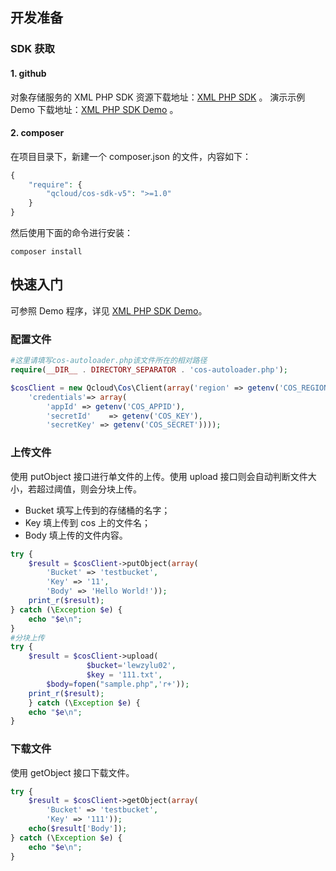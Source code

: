 ## 开发准备
### SDK 获取
#### 1. github
对象存储服务的 XML PHP SDK 资源下载地址：[XML PHP SDK](http://github.com/tencentyun/cos-php-sdk-v5 ) 。
演示示例 Demo 下载地址：[XML PHP SDK Demo](http://github.com/tencentyun/cos-php-sdk-v5/blob/master/sample.php) 。

#### 2. composer
在项目目录下，新建一个 composer.json 的文件，内容如下：
```php
{
    "require": {
        "qcloud/cos-sdk-v5": ">=1.0"
    }
}
```
然后使用下面的命令进行安装：
```
composer install
```
## 快速入门 

可参照 Demo 程序，详见 [XML PHP SDK Demo](http://github.com/tencentyun/cos-php-sdk-v5/blob/master/sample.php)。

### 配置文件
```php
#这里请填写cos-autoloader.php该文件所在的相对路径
require(__DIR__ . DIRECTORY_SEPARATOR . 'cos-autoloader.php');

$cosClient = new Qcloud\Cos\Client(array('region' => getenv('COS_REGION'),
    'credentials'=> array(
        'appId' => getenv('COS_APPID'),
        'secretId'    => getenv('COS_KEY'),
        'secretKey' => getenv('COS_SECRET'))));
```
### 上传文件
使用 putObject 接口进行单文件的上传。使用 upload 接口则会自动判断文件大小，若超过阈值，则会分块上传。
* Bucket 填写上传到的存储桶的名字；
* Key 填上传到 cos 上的文件名；
* Body 填上传的文件内容。

```php
try {
    $result = $cosClient->putObject(array(
        'Bucket' => 'testbucket',
        'Key' => '11',
        'Body' => 'Hello World!'));
    print_r($result);
} catch (\Exception $e) {
    echo "$e\n";
}
#分块上传
try {
    $result = $cosClient->upload(
                 $bucket='lewzylu02',
                 $key = '111.txt',
        $body=fopen("sample.php",'r+'));
    print_r($result);
    } catch (\Exception $e) {
    echo "$e\n";
}
```
### 下载文件
使用 getObject 接口下载文件。
```php
try {
    $result = $cosClient->getObject(array(
        'Bucket' => 'testbucket',
        'Key' => '111'));
    echo($result['Body']);
} catch (\Exception $e) {
    echo "$e\n";
}
```
